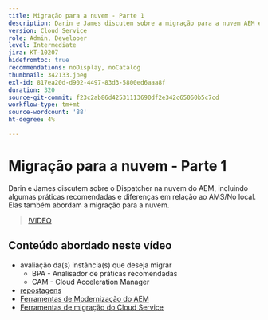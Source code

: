```yaml
---
title: Migração para a nuvem - Parte 1
description: Darin e James discutem sobre a migração para a nuvem AEM e mostram algumas técnicas e práticas recomendadas.
version: Cloud Service
role: Admin, Developer
level: Intermediate
jira: KT-10207
hidefromtoc: true
recommendations: noDisplay, noCatalog
thumbnail: 342133.jpeg
exl-id: 817ea20d-d902-4497-83d3-5800ed6aaa8f
duration: 320
source-git-commit: f23c2ab86d42531113690df2e342c65060b5c7cd
workflow-type: tm+mt
source-wordcount: '88'
ht-degree: 4%

---
```


# Migração para a nuvem - Parte 1

Darin e James discutem sobre o Dispatcher na nuvem do AEM, incluindo algumas práticas recomendadas e diferenças em relação ao AMS/No local. Elas também abordam a migração para a nuvem.

>[!VIDEO](https://video.tv.adobe.com/v/342133?quality=12&learn=on)

## Conteúdo abordado neste vídeo

+ avaliação da(s) instância(s) que deseja migrar
   + BPA - Analisador de práticas recomendadas
   + CAM - Cloud Acceleration Manager
+ [repostagens](https://github.com/chetanmeh/oak-console-scripts/tree/master/src/main/groovy/repostats)
+ [Ferramentas de Modernização do AEM](https://opensource.adobe.com/aem-modernize-tools/)
+ [Ferramentas de migração do Cloud Service](https://github.com/adobe/aem-cloud-service-source-migration)
